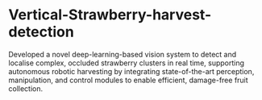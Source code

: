 # Vertical-Strawberry-harvest-detection
Developed a novel deep-learning-based vision system to detect and localise complex, occluded strawberry clusters in real  time, supporting autonomous robotic harvesting by integrating state-of-the-art perception, manipulation, and control modules  to enable efficient, damage-free fruit collection. 
